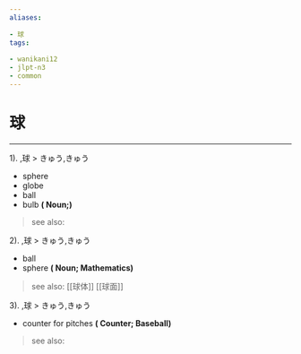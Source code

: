 ```yaml
---
aliases:
    
- 球
tags:
    
- wanikani12
- jlpt-n3
- common
---
```


# 球
---
1).
,球 > きゅう,きゅう

- sphere
- globe
- ball
- bulb
**( Noun;)**
> see also: 
            
2).
,球 > きゅう,きゅう

- ball
- sphere
**( Noun; Mathematics)**
> see also:  [[球体]] [[球面]]
            
3).
,球 > きゅう,きゅう

- counter for pitches
**( Counter; Baseball)**
> see also: 
            
